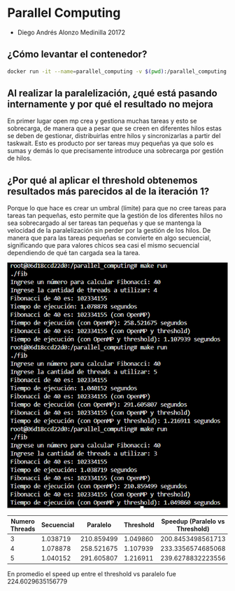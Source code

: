 # Parallel Computing

- Diego Andrés Alonzo Medinilla 20172

## ¿Cómo levantar el contenedor?

```bash
docker run -it --name=parallel_computing -v $(pwd):/parallel_computing parallel_computing
```

## Al realizar la paralelización, ¿qué está pasando internamente y por qué el resultado no mejora

En primer lugar open mp crea y gestiona muchas tareas y esto se sobrecarga, de manera que a pesar que se creen en diferentes hilos estas se deben de gestionar, distribuirlas entre hilos y sincronizarlas a partir del taskwait. Esto es producto por ser tareas muy pequeñas ya que solo es sumas y demás lo que precisamente introduce una sobrecarga por gestión de hilos.

## ¿Por qué al aplicar el threshold obtenemos resultados más parecidos al de la iteración 1?

Porque lo que hace es crear un umbral (límite) para que no cree tareas para tareas tan pequeñas, esto permite que la gestión de los diferentes hilos no sea sobrecargado al ser tareas tan pequeñas y que se mantenga la velocidad de la paralelización sin perder por la gestión de los hilos. De manera que para las tareas pequeñas se convierte en algo secuencial, significando que para valores chicos sea casi el mismo secuencial dependiendo de qué tan cargada sea la tarea.

![alt text](image.png)

<table>
    <thead>
        <tr>
            <th>Numero Threads</th>
            <th>Secuencial</th>
            <th>Paralelo</th>
            <th>Threshold</th>
            <th>Speedup (Paralelo vs Threshold)</th>
        </tr>
    </thead>
    <tbody>
        <tr>
            <td>3</td>
            <td>1.038719</td>
            <td>210.859499</td>
            <td>1.049860</td>
            <td>200.8453498561713</td>
        </tr>
        <tr>
            <td>4</td>
            <td>1.078878</td>
            <td>258.521675</td>
            <td>1.107939</td>
            <td>233.3356574685068</td>
        </tr>
        <tr>
            <td>5</td>
            <td>1.040152</td>
            <td>291.605807</td>
            <td>1.216911</td>
            <td>239.6278832223556</td>
        </tr>
    </tbody>
</table>

En promedio el speed up entre el threshold vs paralelo fue 224.6029635156779
